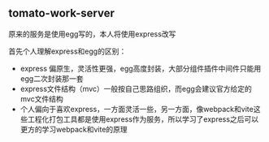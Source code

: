 ## tomato-work-server

原来的服务是使用egg写的，本人将使用express改写

首先个人理解express和egg的区别：

* express 偏原生，灵活性更强，egg高度封装，大部分组件插件中间件只能用egg二次封装那一套
* express文件结构（mvc）一般按自己思路组织，而egg会建议官方给定的mvc文件结构
* 个人偏向于喜欢express，一方面灵活一些，另一方面，像webpack和vite这些工程化打包工具都是使用express作为服务，所以学习了express之后可以更方的学习webpack和vite的原理
